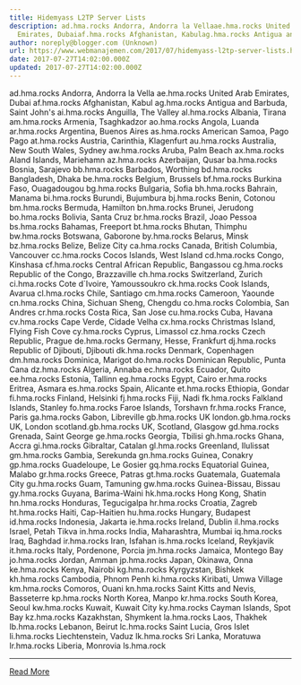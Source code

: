 ```yaml
---
title: Hidemyass L2TP Server Lists
description: ad.hma.rocks Andorra, Andorra la Vellaae.hma.rocks United Arab
  Emirates, Dubaiaf.hma.rocks Afghanistan, Kabulag.hma.rocks Antigua and
author: noreply@blogger.com (Unknown)
url: https://www.webmanajemen.com/2017/07/hidemyass-l2tp-server-lists.html
date: 2017-07-27T14:02:00.000Z
updated: 2017-07-27T14:02:00.000Z
---
```


ad.hma.rocks Andorra, Andorra la Vella
ae.hma.rocks United Arab Emirates, Dubai
af.hma.rocks Afghanistan, Kabul
ag.hma.rocks Antigua and Barbuda, Saint John's
ai.hma.rocks Anguilla, The Valley
al.hma.rocks Albania, Tirana
am.hma.rocks Armenia, Tsaghkadzor
ao.hma.rocks Angola, Luanda
ar.hma.rocks Argentina, Buenos Aires
as.hma.rocks American Samoa, Pago Pago
at.hma.rocks Austria, Carinthia, Klagenfurt
au.hma.rocks Australia, New South Wales, Sydney
aw.hma.rocks Aruba, Palm Beach
ax.hma.rocks Aland Islands, Mariehamn
az.hma.rocks Azerbaijan, Qusar
ba.hma.rocks Bosnia, Sarajevo
bb.hma.rocks Barbados, Worthing
bd.hma.rocks Bangladesh, Dhaka
be.hma.rocks Belgium, Brussels
bf.hma.rocks Burkina Faso, Ouagadougou
bg.hma.rocks Bulgaria, Sofia
bh.hma.rocks Bahrain, Manama
bi.hma.rocks Burundi, Bujumbura
bj.hma.rocks Benin, Cotonou
bm.hma.rocks Bermuda, Hamilton
bn.hma.rocks Brunei, Jerudong
bo.hma.rocks Bolivia, Santa Cruz
br.hma.rocks Brazil, Joao Pessoa
bs.hma.rocks Bahamas, Freeport
bt.hma.rocks Bhutan, Thimphu
bw.hma.rocks Botswana, Gaborone
by.hma.rocks Belarus, Minsk
bz.hma.rocks Belize, Belize City
ca.hma.rocks Canada, British Columbia, Vancouver
cc.hma.rocks Cocos Islands, West Island
cd.hma.rocks Congo, Kinshasa
cf.hma.rocks Central African Republic, Bangassou
cg.hma.rocks Republic of the Congo, Brazzaville
ch.hma.rocks Switzerland, Zurich
ci.hma.rocks Cote d`Ivoire, Yamoussoukro
ck.hma.rocks Cook Islands, Avarua
cl.hma.rocks Chile, Santiago
cm.hma.rocks Cameroon, Yaounde
cn.hma.rocks China, Sichuan Sheng, Chengdu
co.hma.rocks Colombia, San Andres
cr.hma.rocks Costa Rica, San Jose
cu.hma.rocks Cuba, Havana
cv.hma.rocks Cape Verde, Cidade Velha
cx.hma.rocks Christmas Island, Flying Fish Cove
cy.hma.rocks Cyprus, Limassol
cz.hma.rocks Czech Republic, Prague
de.hma.rocks Germany, Hesse, Frankfurt
dj.hma.rocks Republic of Djibouti, Djibouti
dk.hma.rocks Denmark, Copenhagen
dm.hma.rocks Dominica, Marigot
do.hma.rocks Dominican Republic, Punta Cana
dz.hma.rocks Algeria, Annaba
ec.hma.rocks Ecuador, Quito
ee.hma.rocks Estonia, Tallinn
eg.hma.rocks Egypt, Cairo
er.hma.rocks Eritrea, Asmara
es.hma.rocks Spain, Alicante
et.hma.rocks Ethiopia, Gondar
fi.hma.rocks Finland, Helsinki
fj.hma.rocks Fiji, Nadi
fk.hma.rocks Falkland Islands, Stanley
fo.hma.rocks Faroe Islands, Torshavn
fr.hma.rocks France, Paris
ga.hma.rocks Gabon, Libreville
gb.hma.rocks UK
london.gb.hma.rocks UK, London
scotland.gb.hma.rocks UK, Scotland, Glasgow
gd.hma.rocks Grenada, Saint George
ge.hma.rocks Georgia, Tbilisi
gh.hma.rocks Ghana, Accra
gi.hma.rocks Gibraltar, Catalan
gl.hma.rocks Greenland, Ilulissat
gm.hma.rocks Gambia, Serekunda
gn.hma.rocks Guinea, Conakry
gp.hma.rocks Guadeloupe, Le Gosier
gq.hma.rocks Equatorial Guinea, Malabo
gr.hma.rocks Greece, Patras
gt.hma.rocks Guatemala, Guatemala City
gu.hma.rocks Guam, Tamuning
gw.hma.rocks Guinea-Bissau, Bissau
gy.hma.rocks Guyana, Barima-Waini
hk.hma.rocks Hong Kong, Shatin
hn.hma.rocks Honduras, Tegucigalpa
hr.hma.rocks Croatia, Zagreb
ht.hma.rocks Haiti, Cap-Haitien
hu.hma.rocks Hungary, Budapest
id.hma.rocks Indonesia, Jakarta
ie.hma.rocks Ireland, Dublin
il.hma.rocks Israel, Petah Tikva
in.hma.rocks India, Maharashtra, Mumbai
iq.hma.rocks Iraq, Baghdad
ir.hma.rocks Iran, Isfahan
is.hma.rocks Iceland, Reykjavik
it.hma.rocks Italy, Pordenone, Porcia
jm.hma.rocks Jamaica, Montego Bay
jo.hma.rocks Jordan, Amman
jp.hma.rocks Japan, Okinawa, Onna
ke.hma.rocks Kenya, Nairobi
kg.hma.rocks Kyrgyzstan, Bishkek
kh.hma.rocks Cambodia, Phnom Penh
ki.hma.rocks Kiribati, Umwa Village
km.hma.rocks Comoros, Ouani
kn.hma.rocks Saint Kitts and Nevis, Basseterre
kp.hma.rocks North Korea, Manpo
kr.hma.rocks South Korea, Seoul
kw.hma.rocks Kuwait, Kuwait City
ky.hma.rocks Cayman Islands, Spot Bay
kz.hma.rocks Kazakhstan, Shymkent
la.hma.rocks Laos, Thakhek
lb.hma.rocks Lebanon, Beirut
lc.hma.rocks Saint Lucia, Gros Islet
li.hma.rocks Liechtenstein, Vaduz
lk.hma.rocks Sri Lanka, Moratuwa
lr.hma.rocks Liberia, Monrovia
ls.hma.rock<hr/> <a href="https://www.webmanajemen.com/2017/07/hidemyass-l2tp-server-lists.html" rel="follow" class="button" id="read-more">Read More</a>